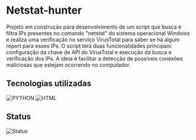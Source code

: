 # Netstat-hunter
Projeto em construção para desenvolvimento de um script que busca e filtra IPs presentes no comando "netstat" do sistema operacional Windows e realiza uma verificação no serviço VirusTotal para saber se há algum report para esses IPs. O script terá duas funcionalidades principais: configuração da chave de API do VirusTotal e execução da busca e verificação dos IPs. A ideia é facilitar a detecção de possíveis conexões maliciosas que estejam ocorrendo no computador.

## Tecnologias utilizadas
<div>
 <img alt="PYTHON" src="https://img.shields.io/badge/Python-14354C?style=for-the-badge&logo=python&logoColor=white">
 <img alt="HTML" src="https://img.shields.io/badge/Windows-017AD7?style=for-the-badge&logo=windows&logoColor=white">
 </div>
 
 ## Status
<img alt="Status" src="https://img.shields.io/badge/In%20Progress-eead2d?style=for-the-badge">

